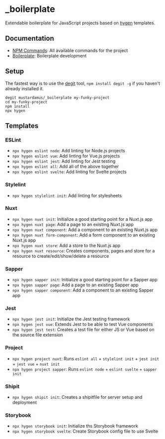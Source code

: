 # _boilerplate

Extendable boilerplate for JavaScript projects based on
[hygen](http://www.hygen.io/quick-start) templates.

## Documentation

- [NPM Commands](./docs/npm-commands.md): All available commands for the project
- [Boilerplate](./docs/boilerplate.md): Boilerplate development
<!-- inject:readme:docs-link -->

## Setup

The fastest way is to use the [degit](https://github.com/Rich-Harris/degit)
tool, `npm install degit -g` if you haven't already installed it.

```
degit mustardamus/_boilerplate my-funky-project
cd my-funky-project
npm install
npx hygen
```

## Templates

### ESLint

- `npx hygen eslint node`: Add linting for Node.js projects
- `npx hygen eslint vue`: Add linting for Vue.js projects
- `npx hygen eslint jest`: Add linting for Jest testing
- `npx hygen eslint all`: Add all of the above together
- `npx hygen eslint svelte`: Add linting for Svelte projects

### Stylelint

- `npx hygen stylelint init`: Add linting for stylesheets

### Nuxt

- `npx hygen nuxt init`: Initialize a good starting point for a Nuxt.js app
- `npx hygen nuxt page`: Add a page to an existing Nuxt.js app
- `npx hygen nuxt component`: Add a component to an existing Nuxt.js app
- `npx hygen nuxt form-component`: Add a form component to an existing Nuxt.js
  app
- `npx hygen nuxt store`: Add a store to the Nuxt.js app
- `npx hygen nuxt resource`: Creates components, pages and store for a resource
  to create/edit/show/delete a resource

### Sapper

- `npx hygen sapper init`: Initialize a good starting point for a Sapper app
- `npx hygen sapper page`: Add a page to an existing Sapper app
- `npx hygen sapper component`: Add a component to an existing Sapper app

### Jest

- `npx hygen jest init`: Initialize the Jest testing framework
- `npx hygen jest vue`: Extends Jest to be able to test Vue components
- `npx hygen jest test`: Creates a test file for either JS or Vue based on the
  source file extension

### Project

- `npx hygen project nuxt`: Runs `eslint all` + `stylelint init` + `jest init` +
  `jest vue` + `nuxt init`
- `npx hygen project sapper`: Runs `eslint node` + `eslint svelte` +
  `sapper init`

### Shipit

- `npx hygen shipit init`: Creates a shipitfile for server setup and deployment

### Storybook

- `npx hygen storybook init`: Initialize ths Storybook framework
- `npx hygen storybook svelte`: Create Storybook config file to use Svelte
